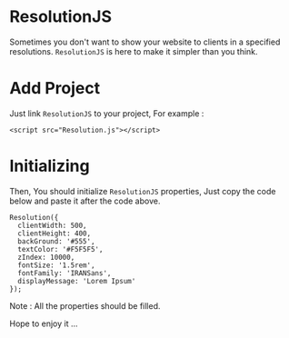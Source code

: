 # ResolutionJS
Sometimes you don't want to show your website to clients in a specified resolutions. `ResolutionJS` is here to make it simpler than you think.

# Add Project
Just link `ResolutionJS` to your project, For example :
```
<script src="Resolution.js"></script>
```
# Initializing
Then, You should initialize `ResolutionJS` properties, Just copy the code below and paste it after the code above.
```
Resolution({
  clientWidth: 500,
  clientHeight: 400,
  backGround: '#555',
  textColor: '#F5F5F5',
  zIndex: 10000,
  fontSize: '1.5rem',
  fontFamily: 'IRANSans',
  displayMessage: 'Lorem Ipsum'
});
```
Note : All the properties should be filled.

Hope to enjoy it ...
